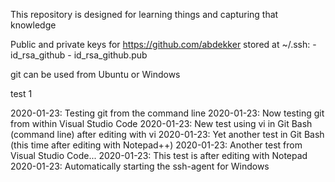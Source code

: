This repository is designed for learning things and capturing that knowledge

Public and private keys for https://github.com/abdekker stored at ~/.ssh:
    - id_rsa_github
    - id_rsa_github.pub
	
git can be used from Ubuntu or Windows

test 1

2020-01-23: Testing git from the command line
2020-01-23: Now testing git from within Visual Studio Code
2020-01-23: New test using vi in Git Bash (command line) after editing with vi
2020-01-23: Yet another test in Git Bash (this time after editing with Notepad++)
2020-01-23: Another test from Visual Studio Code...
2020-01-23: This test is after editing with Notepad
2020-01-23: Automatically starting the ssh-agent for Windows
